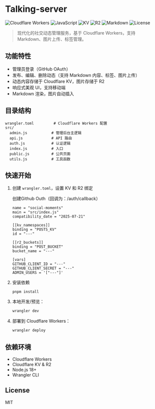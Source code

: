 # Talking-server

![Cloudflare Workers](https://img.shields.io/badge/Cloudflare%20Workers-2025-orange.svg)
![JavaScript](https://img.shields.io/badge/JavaScript-ES2022-blue.svg)
![KV](https://img.shields.io/badge/Cloudflare%20KV-Storage-purple.svg)
![R2](https://img.shields.io/badge/Cloudflare%20R2-Storage-green.svg)
![Markdown](https://img.shields.io/badge/Markdown-Support-lightgrey.svg)
![License](https://img.shields.io/badge/License-MIT-red.svg)

> 现代化的社交动态管理服务，基于 Cloudflare Workers，支持 Markdown、图片上传、标签管理。

## 功能特性
- 管理员登录（GitHub OAuth）
- 发布、编辑、删除动态（支持 Markdown 内容、标签、图片上传）
- 动态内容存储于 Cloudflare KV，图片存储于 R2
- 响应式美观 UI，支持移动端
- Markdown 渲染，图片自动插入

## 目录结构
   ```
   wrangler.toml         # Cloudflare Workers 配置
   src/
     admin.js           # 管理后台主逻辑
     api.js             # API 路由
     auth.js            # 认证逻辑
     index.js           # 入口
     public.js          # 公共页面
     utils.js           # 工具函数
   ```

## 快速开始

1. 创建 `wrangler.toml`，设置 KV 和 R2 绑定

    创建Github Outh（回调为：/auth/callback）
   ```
   name = "social-moments"
   main = "src/index.js"
   compatibility_date = "2025-07-21"

   [[kv_namespaces]]
   binding = "POSTS_KV"
   id = "---"

   [[r2_buckets]]
   binding = "POST_BUCKET"
   bucket_name = "---"

   [vars]
   GITHUB_CLIENT_ID = "---"
   GITHUB_CLIENT_SECRET = "---"
   ADMIN_USERS = '["---"]'
   ```
2. 安装依赖

   ```
   pnpm install
   ```

3. 本地开发/预览：
   ```sh
   wrangler dev
   ```
4. 部署到 Cloudflare Workers：
   ```sh
   wrangler deploy
   ```

## 依赖环境
- Cloudflare Workers
- Cloudflare KV & R2
- Node.js 18+
- Wrangler CLI

## License
MIT
